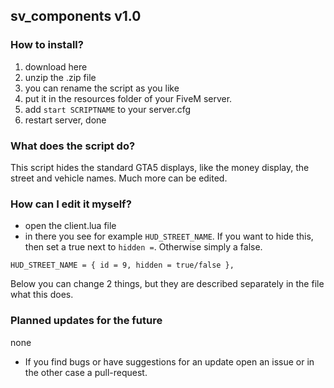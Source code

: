 ## sv_components v1.0

### How to install?
1. download here
2. unzip the .zip file
3. you can rename the script as you like
4. put it in the resources folder of your FiveM server.
5. add `start SCRIPTNAME` to your server.cfg
6. restart server, done

### What does the script do?
This script hides the standard GTA5 displays, like the money display, the street and vehicle names. Much more can be edited.

### How can I edit it myself?
- open the client.lua file
- in there you see for example `HUD_STREET_NAME`. If you want to hide this, then set a true next to `hidden =`. Otherwise simply a false.

```HUD_STREET_NAME = { id = 9, hidden = true/false },```

Below you can change 2 things, but they are described separately in the file what this does.


### Planned updates for the future
none

- If you find bugs or have suggestions for an update open an issue or in the other case a pull-request.